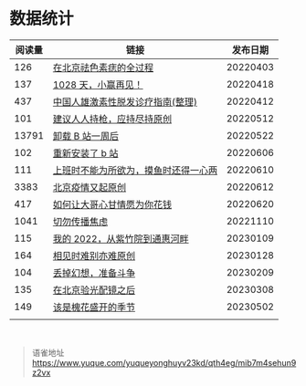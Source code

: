 # 数据统计
| 阅读量 | 链接                                                                                                                                                                                                                                                                | 发布日期 |
| ------ | ------------------------------------------------------------------------------------------------------------------------------------------------------------------------------------------------------------------------------------------------------------------- | -------- |
| 126    | [在北京祛色素痣的全过程](https://mp.weixin.qq.com/s/tIPb6Wwj4vw1_7Ry9tsBmQ)                                                                                                                                                                                         | 20220403 |
| 137    | [1028 天，小赢再见！](https://mp.weixin.qq.com/s?__biz=MzI3NTczMTUwMQ==&mid=2247483839&idx=1&sn=a94af2dbd8aaf87110bd5482f1692e68&chksm=eb0104fddc768debee1513ebd1c77fa34d0f0b62bacdddece51fcd85aedc5072d1d8671ec05c&token=217890659&lang=zh_CN#rd)                  | 20220418 |
| 437    | [中国人雄激素性脱发诊疗指南(整理)](https://mp.weixin.qq.com/s?__biz=MzI3NTczMTUwMQ==&mid=2247483826&idx=1&sn=6fdc446c5f596f1ab9a2ff1f43091d49&chksm=eb0104f0dc768de6a82040e319b38801b3ec2fb073a0c30c9f7486dc21197ed6b75afe844aee&token=217890659&lang=zh_CN#rd)     | 20220412 |
| 101    | [建议人人持枪，应持尽持原创](https://mp.weixin.qq.com/s?__biz=MzI3NTczMTUwMQ==&mid=2247483869&idx=1&sn=cb69a81252b9811d49f391002a82eef9&chksm=eb01049fdc768d894901309933e33f245a7129f169e1d0eb15754d108b458b80cdc8cdd5ccb6&token=217890659&lang=zh_CN#rd)           | 20220512 |
| 13791  | [卸载 B 站一周后](https://mp.weixin.qq.com/s?__biz=MzI3NTczMTUwMQ==&mid=2247483867&idx=1&sn=553b2b31096811108e678e3770d70238&chksm=eb010499dc768d8fb869c964ad48e2ecc1a40a5523208db0a79c08323e475f75823512ed88ed&token=217890659&lang=zh_CN#rd)                      | 20220522 |
| 102    | [重新安装了 b 站](https://mp.weixin.qq.com/s?__biz=MzI3NTczMTUwMQ==&mid=2247483880&idx=1&sn=d56026240ad5f8ac9c8328fd3ba87e35&chksm=eb0104aadc768dbc8989a758c764bd160b585b9d45e36ffa0e7c85030d7a5afa174f945acf81&token=217890659&lang=zh_CN#rd)                      | 20220606 |
| 111    | [上班时不能为所欲为，摸鱼时还得一心两](https://mp.weixin.qq.com/s?__biz=MzI3NTczMTUwMQ==&mid=2247483887&idx=1&sn=f13f52210dcf1f658f4bd5d93a7c4fd5&chksm=eb0104addc768dbb3dbd07c4d85e8ca2d106c5194deed88025f126b4eeb427afb9c50189346d&token=217890659&lang=zh_CN#rd) | 20220610 |
| 3383   | [北京疫情又起原创](https://mp.weixin.qq.com/s?__biz=MzI3NTczMTUwMQ==&mid=2247483897&idx=1&sn=6e9f38f15f8aa1a511b9a66fba2b43f1&chksm=eb0104bbdc768dad37a4323a0648fd9ec61c80ae585de9d31010e7311eb96e785191049895c4&token=217890659&lang=zh_CN#rd)                     | 20220612 |
| 417    | [如何让大哥心甘情愿为你花钱](https://mp.weixin.qq.com/s?__biz=MzI3NTczMTUwMQ==&mid=2247483957&idx=1&sn=a7446a775adf8c4255bc8dd645a954ad&chksm=eb010777dc768e61d56429a8c2c01ee6bef04ea145a699cadad5170caae373ed484cf890c3be&token=217890659&lang=zh_CN#rd)           | 20220620 |
| 1041   | [切勿传播焦虑](https://mp.weixin.qq.com/s?__biz=MzI3NTczMTUwMQ==&mid=2247484156&idx=1&sn=053769341fd6a0698071dbfb2a3c3147&chksm=eb0107bedc768ea8c332c9d2fe02976e09834831eea410e1b94bac146337cb750530184b48cd&token=217890659&lang=zh_CN#rd)                         | 20221110 |
| 115    | [我的 2022，从紫竹院到通惠河畔](https://mp.weixin.qq.com/s?__biz=MzI3NTczMTUwMQ==&mid=2247484236&idx=1&sn=6cc86e8e87e72fe276043f8f13e07794&chksm=eb01060edc768f187680b210f9cc112151f6fe7466d66809de979bb6c515e14e44656e86f4af&token=217890659&lang=zh_CN#rd)        | 20230109 |
| 164    | [相见时难别亦难原创](https://mp.weixin.qq.com/s?__biz=MzI3NTczMTUwMQ==&mid=2247484267&idx=1&sn=2aac510c05fbfa66ec454010c841e791&chksm=eb010629dc768f3ff9646aaafbab5736948f92a786dd4ebc15210cfdddc9c271cae9cc542c4d&token=217890659&lang=zh_CN#rd)                   | 20230128 |
| 104    | [丢掉幻想，准备斗争](https://mp.weixin.qq.com/s?__biz=MzI3NTczMTUwMQ==&mid=2247484276&idx=1&sn=29de9d518ea109d8e3d14ea97d1a5f5d&chksm=eb010636dc768f20a0e6561d4ea211790a9579784ecf10aefbd4cf01da7a55c63cc4819d07f6&token=217890659&lang=zh_CN#rd)                   | 20230209 |
| 135    | [在北京验光配镜之后](https://mp.weixin.qq.com/s?__biz=MzI3NTczMTUwMQ==&mid=2247484334&idx=1&sn=6e77df0807c369e2e904abc4adf58ba2&chksm=eb0106ecdc768ffa18a8d18bae3686dd3dd73f23952e303f9322d5aa09a3b59ac8c00d9c2669&token=217890659&lang=zh_CN#rd)                   | 20230308 |
| 149    | [该是槐花盛开的季节](https://mp.weixin.qq.com/s?__biz=MzI3NTczMTUwMQ==&mid=2247484604&idx=1&sn=e72c3728b5dc9c3bc7909ba80fd08176&chksm=eb0101fedc7688e807d5dbeb50509333138a015749f5d50fd0a477ac7efa0b3d9d6457c82326&token=217890659&lang=zh_CN#rd)                   | 20230502 |
|        |                                                                                                                                                                                                                                                                     |          |

<br>
  
> 语雀地址 https://www.yuque.com/yuqueyonghuyv23kd/qth4eg/mib7m4sehun9z2vx